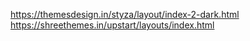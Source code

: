 https://themesdesign.in/styza/layout/index-2-dark.html
https://shreethemes.in/upstart/layouts/index.html
